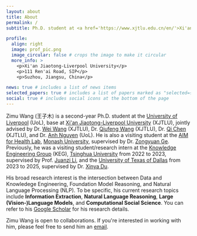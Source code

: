 ```yaml
---
layout: about
title: About
permalink: /
subtitle: Ph.D. student at <a href='https://www.xjtlu.edu.cn/en/'>Xi'an Jiaotong-Liverpool University</a>/<a href='https://www.liverpool.ac.uk/'>University of Liverpool</a>.

profile:
  align: right
  image: prof_pic.png
  image_circular: false # crops the image to make it circular
  more_info: >
    <p>Xi'an Jiaotong-Liverpool University</p>
    <p>111 Ren'ai Road, SIP</p>
    <p>Suzhou, Jiangsu, China</p>

news: true # includes a list of news items
selected_papers: true # includes a list of papers marked as "selected={true}"
social: true # includes social icons at the bottom of the page
---
```


Zimu Wang (王子木) is a second-year Ph.D. student at the [University of Liverpool](https://www.liverpool.ac.uk/) (UoL), base at [Xi'an Jiaotong-Liverpool University](https://www.xjtlu.edu.cn/en/) (XJTLU), jointly advised by Dr. [Wei Wang](https://scholar.xjtlu.edu.cn/en/persons/WeiWang03) (XJTLU), Dr. [Qiufeng Wang](https://scholar.xjtlu.edu.cn/en/persons/QiufengWang) (XJTLU), Dr. [Qi Chen](https://scholar.xjtlu.edu.cn/en/persons/QiChen02) (XJTLU), and Dr. [Anh Nguyen](https://cgi.csc.liv.ac.uk/~anguyen/) (UoL). He is also a visiting student at the [AIM for Health Lab](https://www.monash.edu/it/aimh-lab), [Monash University](https://www.monash.edu/), supervised by Dr. [Zongyuan Ge](https://zongyuange.github.io/). Previously, he was a visiting student/research intern at the [Knowledge Engineering Group](http://keg.cs.tsinghua.edu.cn/) (KEG), [Tsinghua University](https://www.tsinghua.edu.cn/en/) from 2022 to 2023, supervised by Prof. [Juanzi Li](http://keg.cs.tsinghua.edu.cn/persons/ljz/), and the [University of Texas of Dallas](https://www.utdallas.edu/) from 2023 to 2025, supervised by Dr. [Xinya Du](https://xinyadu.github.io/).

His broad research interest is the intersection between Data and Knowledege Engineering, Foundation Model Reasoning, and Natural Language Processing (NLP). To be specific, his current research topics include **Information Extraction**, **Natural Language Reasoning**, **Large (Vision-)Language Models**, and **Computational Social Science**. You can refer to his [Google Scholar](https://scholar.google.com/citations?user=0EzXWPgAAAAJ) for his research details.

Zimu Wang is open to collaborations. If you're interested in working with him, please feel free to send him an [email](mailto:Zimu.Wang@liverpool.ac.uk).
